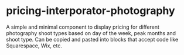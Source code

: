 # pricing-interporator-photography
A simple and minimal component to display pricing for different photography shoot types based on day of the week, peak months and shoot type. Can be copied and pasted into blocks that accept code like Squarespace, Wix, etc.
